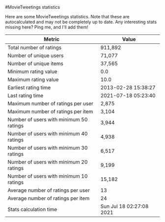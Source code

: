#MovieTweetings statistics

Here are some MovieTweetings statistics. Note that these are autocalculated and may not be completely up to date. Any interesting stats missing here? Ping me, and I'll add them!

Metric | Value
--- | ---
Total number of ratings                 | 911,892
Number of unique users                  | 71,077
Number of unique items                  | 37,565
Minimum rating value                    | 0.0
Maximum rating value                    | 10.0
Earliest rating time                    | 2013-02-28 15:38:27
Last rating time                        | 2021-07-18 05:23:40
Maximum number of ratings per user      | 2,875
Maximum number of ratings per item      | 3,104
Number of users with minimum 50 ratings | 3,944
Number of users with minimum 40 ratings | 4,938
Number of users with minimum 30 ratings | 6,517
Number of users with minimum 20 ratings | 9,199
Number of users with minimum 10 ratings | 15,182
Average number of ratings per user      | 13
Average number of ratings per item      | 24
Stats calculation time                  | Sun Jul 18 02:27:08 2021

